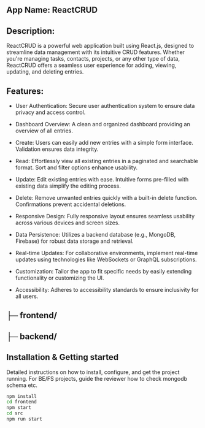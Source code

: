## App Name: ReactCRUD

## Description:
ReactCRUD is a powerful web application built using React.js, designed to streamline data management with its intuitive CRUD features. Whether you're managing tasks, contacts, projects, or any other type of data, ReactCRUD offers a seamless user experience for adding, viewing, updating, and deleting entries.

## Features:

- User Authentication: Secure user authentication system to ensure data privacy and access control.

- Dashboard Overview: A clean and organized dashboard providing an overview of all entries.

- Create: Users can easily add new entries with a simple form interface. Validation ensures data integrity.

- Read: Effortlessly view all existing entries in a paginated and searchable format. Sort and filter options enhance usability.

- Update: Edit existing entries with ease. Intuitive forms pre-filled with existing data simplify the editing process.

- Delete: Remove unwanted entries quickly with a built-in delete function. Confirmations prevent accidental deletions.

- Responsive Design: Fully responsive layout ensures seamless usability across various devices and screen sizes.

- Data Persistence: Utilizes a backend database (e.g., MongoDB, Firebase) for robust data storage and retrieval.

- Real-time Updates: For collaborative environments, implement real-time updates using technologies like WebSockets or GraphQL subscriptions.

- Customization: Tailor the app to fit specific needs by easily extending functionality or customizing the UI.

- Accessibility: Adheres to accessibility standards to ensure inclusivity for all users.
## ├─ frontend/
## ├─ backend/


## Installation & Getting started
Detailed instructions on how to install, configure, and get the project running. For BE/FS projects, guide the reviewer how to check mongodb schema etc.

```bash
npm install 
cd frontend 
npm start
cd src
npm run start 
```
